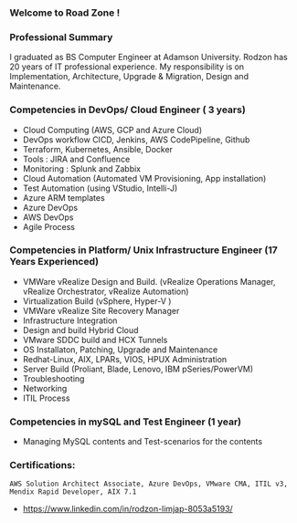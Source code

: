 ### Welcome to Road Zone !

### Professional Summary
I graduated as BS Computer Engineer at Adamson University.
Rodzon has 20 years of IT professional experience. My responsibility is on Implementation, Architecture, Upgrade & Migration, Design and Maintenance.

### Competencies in DevOps/ Cloud Engineer ( 3 years)
 - Cloud Computing (AWS, GCP and Azure Cloud)
 - DevOps workflow CICD, Jenkins, AWS CodePipeline, Github
 - Terraform, Kubernetes, Ansible, Docker
 - Tools : JIRA and Confluence
 - Monitoring : Splunk and Zabbix
 - Cloud Automation (Automated VM Provisioning, App installation)
 - Test Automation (using VStudio, Intelli-J)
 - Azure ARM templates
 - Azure DevOps
 - AWS DevOps
 - Agile Process

### Competencies in Platform/ Unix Infrastructure Engineer (17 Years Experienced)
 - VMWare vRealize Design and Build. (vRealize Operations Manager, vRealize Orchestrator, vRealize Automation)
 - Virtualization Build (vSphere, Hyper-V )
 - VMWare vRealize Site Recovery Manager
 - Infrastructure Integration
 - Design and build Hybrid Cloud
 - VMware SDDC build and HCX Tunnels
 - OS Installaton, Patching, Upgrade and Maintenance
 - Redhat-Linux, AIX, LPARs, VIOS, HPUX Administration
 - Server Build (Proliant, Blade, Lenovo, IBM pSeries/PowerVM)
 - Troubleshooting
 - Networking
 - ITIL Process

### Competencies in mySQL and Test Engineer (1 year)
 - Managing MySQL contents and Test-scenarios for the contents

### Certifications: 
    AWS Solution Architect Associate, Azure DevOps, VMware CMA, ITIL v3, Mendix Rapid Developer, AIX 7.1
  - https://www.linkedin.com/in/rodzon-limjap-8053a5193/

<!--
**Rodzon-cloud/Rodzon-cloud** is a ✨ _special_ ✨ repository because its `README.md` (this file) appears on your GitHub profile.

Here are some ideas to get you started:

- 🔭 I’m currently working on ...
- 🌱 I’m currently learning ...
- 👯 I’m looking to collaborate on ...
- 🤔 I’m looking for help with ...
- 💬 Ask me about ...
- 📫 How to reach me: ...
- 😄 Pronouns: ...
- ⚡ Fun fact: ...
-->
